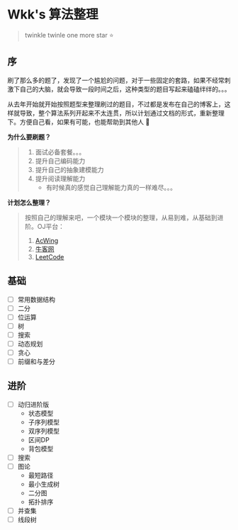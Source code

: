 # Wkk's 算法整理

> twinkle twinle one more star :star:

## 序

刷了那么多的题了，发现了一个尴尬的问题，对于一些固定的套路，如果不经常刺激下自己的大脑，就会导致一段时间之后，这种类型的题目写起来磕磕绊绊的。。。

从去年开始就开始按照题型来整理刷过的题目，不过都是发布在自己的博客上，这样就导致，整个算法系列开起来不太连贯，所以计划通过文档的形式，重新整理下。方便自己看，如果有可能，也能帮助到其他人 :feet:

**为什么要刷题？**

> 1. 面试必备套餐。。。
> 2. 提升自己编码能力
> 3. 提升自己的抽象建模能力
> 4. 提升阅读理解能力
>    - 有时候真的感觉自己理解能力真的一样难尽。。。

**计划怎么整理？**

> 按照自己的理解来吧，一个模块一个模块的整理，从易到难，从基础到进阶。OJ平台：
>
> 1. [AcWing](https://www.acwing.com/activity/)
> 2. [牛客网](https://www.nowcoder.com/activity/oj)
> 3. [LeetCode](https://leetcode-cn.com/problemset/all/)

## 基础

* [ ] 常用数据结构
* [ ] 二分
* [ ] 位运算
* [ ] 树
* [ ] 搜索
* [ ] 动态规划
* [ ] 贪心
* [ ] 前缀和与差分

## 进阶

* [ ] 动归进阶版
  * 状态模型
  * 子序列模型
  * 双序列模型
  * 区间DP
  * 背包模型
* [ ] 搜索
* [ ] 图论
  * 最短路径
  * 最小生成树
  * 二分图
  * 拓扑排序
* [ ] 并查集
* [ ] 线段树
